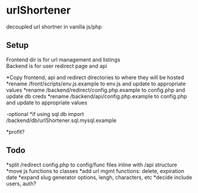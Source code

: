 # urlShortener

decoupled url shortner in vanilla js/php

## Setup

Frontend dir is for url management and listings  
Backend is for user redirect page and api

*Copy frontend, api and redirect directories to where they will be hosted
*rename /front/scripts/env.js.example to env.js and update to appropriate values
*rename /backend/redirect/config.php.example to config.php and update db creds
*rename /backend/api/config.php.example to config.php and update to appropriate values

-optional
\*if using sql db import /backend/db/urlShortener.sql.mysql.example

\*profit?

## Todo

*split /redirect config.php to config/func files inline with /api structure
*move js functions to classes
*add url mgmt functions: delete, expiration date
*expand slug generator options, lengh, characters, etc
\*decide include users, auth?
